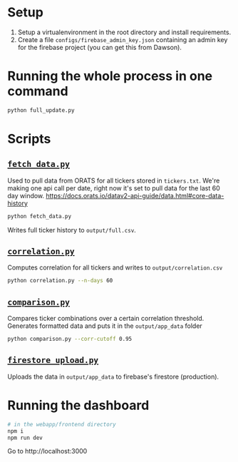 # Setup
1. Setup a virtualenvironment in the root directory and install requirements.
2. Create a file `configs/firebase_admin_key.json` containing an admin key for the firebase project (you can get this from Dawson).

# Running the whole process in one command
```bash
python full_update.py
```

# Scripts
## [`fetch_data.py`](./fetch_data.py)
Used to pull data from ORATS for all tickers stored in `tickers.txt`. We're making one api call per date, right now it's set to pull data for the last 60 day window.
https://docs.orats.io/datav2-api-guide/data.html#core-data-history
```bash
python fetch_data.py
```
Writes full ticker history to `output/full.csv`.

## [`correlation.py`](./correlation.py)
Computes correlation for all tickers and writes to `output/correlation.csv`
```bash
python correlation.py --n-days 60
```

## [`comparison.py`](./comparison.py)
Compares ticker combinations over a certain correlation threshold. Generates formatted data and puts it in the `output/app_data` folder
```bash
python comparison.py --corr-cutoff 0.95
```

## [`firestore_upload.py`](./firestore_upload.py)
Uploads the data in `output/app_data` to firebase's firestore (production).

# Running the dashboard
```bash
# in the webapp/frontend directory
npm i
npm run dev
```
Go to http://localhost:3000
